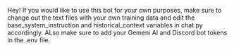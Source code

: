 Hey! If you would like to use this bot for your own purposes, make sure to change out the text files with your own training data and edit the base_system_instruction and historical_context variables in chat.py accordingly. ALso make sure to add your Gemeni AI and Discord bot tokens in the .env file.
